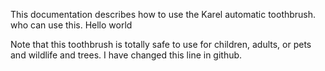 This documentation describes how to use the Karel automatic toothbrush. who can use this. Hello world

Note that this toothbrush is totally safe to use for children, adults, or pets and wildlife and trees. I have changed this line in github.
